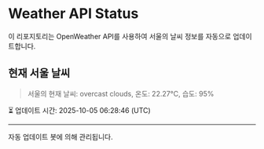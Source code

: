 
# Weather API Status

이 리포지토리는 OpenWeather API를 사용하여 서울의 날씨 정보를 자동으로 업데이트합니다.

## 현재 서울 날씨
> 서울의 현재 날씨: overcast clouds, 온도: 22.27°C, 습도: 95%

⏳ 업데이트 시간: 2025-10-05 06:28:46 (UTC)

---
자동 업데이트 봇에 의해 관리됩니다.
